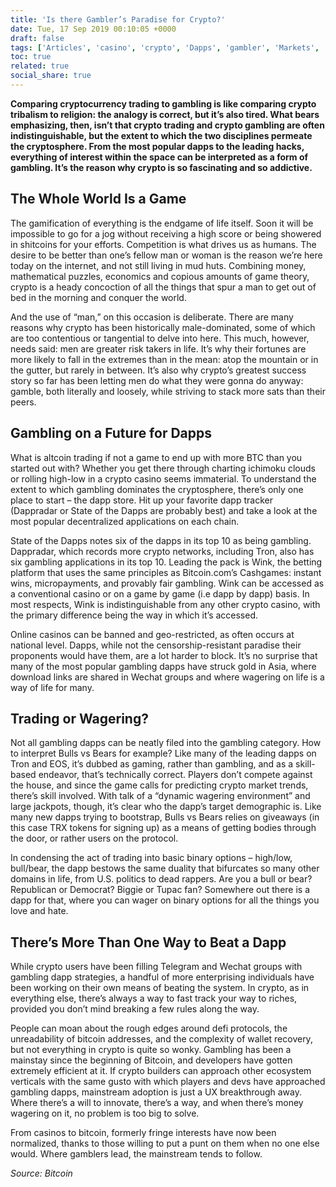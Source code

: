 ```yaml
---
title: 'Is there Gambler’s Paradise for Crypto?'
date: Tue, 17 Sep 2019 00:10:05 +0000
draft: false
tags: ['Articles', 'casino', 'crypto', 'Dapps', 'gambler', 'Markets', 'News', 'Technology']
toc: true
related: true
social_share: true
---
```


**Comparing cryptocurrency trading to gambling is like comparing crypto tribalism to religion: the analogy is correct, but it’s also tired. What bears emphasizing, then, isn’t that crypto trading and crypto gambling are often indistinguishable, but the extent to which the two disciplines permeate the cryptosphere. From the most popular dapps to the leading hacks, everything of interest within the space can be interpreted as a form of gambling. It’s the reason why crypto is so fascinating and so addictive.**

The Whole World Is a Game
-------------------------

The gamification of everything is the endgame of life itself. Soon it will be impossible to go for a jog without receiving a high score or being showered in shitcoins for your efforts. Competition is what drives us as humans. The desire to be better than one’s fellow man or woman is the reason we’re here today on the internet, and not still living in mud huts. Combining money, mathematical puzzles, economics and copious amounts of game theory, crypto is a heady concoction of all the things that spur a man to get out of bed in the morning and conquer the world.

And the use of “man,” on this occasion is deliberate. There are many reasons why crypto has been historically male-dominated, some of which are too contentious or tangential to delve into here. This much, however, needs said: men are greater risk takers in life. It’s why their fortunes are more likely to fall in the extremes than in the mean: atop the mountain or in the gutter, but rarely in between. It’s also why crypto’s greatest success story so far has been letting men do what they were gonna do anyway: gamble, both literally and loosely, while striving to stack more sats than their peers.

Gambling on a Future for Dapps
------------------------------

What is altcoin trading if not a game to end up with more BTC than you started out with? Whether you get there through charting ichimoku clouds or rolling high-low in a crypto casino seems immaterial. To understand the extent to which gambling dominates the cryptosphere, there’s only one place to start – the dapp store. Hit up your favorite dapp tracker (Dappradar or State of the Dapps are probably best) and take a look at the most popular decentralized applications on each chain.

State of the Dapps notes six of the dapps in its top 10 as being gambling. Dappradar, which records more crypto networks, including Tron, also has six gambling applications in its top 10. Leading the pack is Wink, the betting platform that uses the same principles as Bitcoin.com’s Cashgames: instant wins, micropayments, and provably fair gambling. Wink can be accessed as a conventional casino or on a game by game (i.e dapp by dapp) basis. In most respects, Wink is indistinguishable from any other crypto casino, with the primary difference being the way in which it’s accessed.

Online casinos can be banned and geo-restricted, as often occurs at national level. Dapps, while not the censorship-resistant paradise their proponents would have them, are a lot harder to block. It’s no surprise that many of the most popular gambling dapps have struck gold in Asia, where download links are shared in Wechat groups and where wagering on life is a way of life for many.

Trading or Wagering?
--------------------

Not all gambling dapps can be neatly filed into the gambling category. How to interpret Bulls vs Bears for example? Like many of the leading dapps on Tron and EOS, it’s dubbed as gaming, rather than gambling, and as a skill-based endeavor, that’s technically correct. Players don’t compete against the house, and since the game calls for predicting crypto market trends, there’s skill involved. With talk of a “dynamic wagering environment” and large jackpots, though, it’s clear who the dapp’s target demographic is. Like many new dapps trying to bootstrap, Bulls vs Bears relies on giveaways (in this case TRX tokens for signing up) as a means of getting bodies through the door, or rather users on the protocol.

In condensing the act of trading into basic binary options – high/low, bull/bear, the dapp bestows the same duality that bifurcates so many other domains in life, from U.S. politics to dead rappers. Are you a bull or bear? Republican or Democrat? Biggie or Tupac fan? Somewhere out there is a dapp for that, where you can wager on binary options for all the things you love and hate.

There’s More Than One Way to Beat a Dapp
----------------------------------------

While crypto users have been filling Telegram and Wechat groups with gambling dapp strategies, a handful of more enterprising individuals have been working on their own means of beating the system. In crypto, as in everything else, there’s always a way to fast track your way to riches, provided you don’t mind breaking a few rules along the way.

People can moan about the rough edges around defi protocols, the unreadability of bitcoin addresses, and the complexity of wallet recovery, but not everything in crypto is quite so wonky. Gambling has been a mainstay since the beginning of Bitcoin, and developers have gotten extremely efficient at it. If crypto builders can approach other ecosystem verticals with the same gusto with which players and devs have approached gambling dapps, mainstream adoption is just a UX breakthrough away. Where there’s a will to innovate, there’s a way, and when there’s money wagering on it, no problem is too big to solve.

From casinos to bitcoin, formerly fringe interests have now been normalized, thanks to those willing to put a punt on them when no one else would. Where gamblers lead, the mainstream tends to follow.

_Source: Bitcoin_